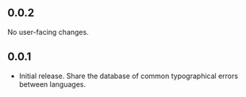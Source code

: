 ## 0.0.2

No user-facing changes.

## 0.0.1

* Initial release. Share the database of common typographical errors between languages.
